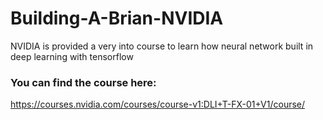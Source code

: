 # Building-A-Brian-NVIDIA
NVIDIA is provided a very into course to learn how neural network built in deep learning with tensorflow
### You can find the course here:
https://courses.nvidia.com/courses/course-v1:DLI+T-FX-01+V1/course/
